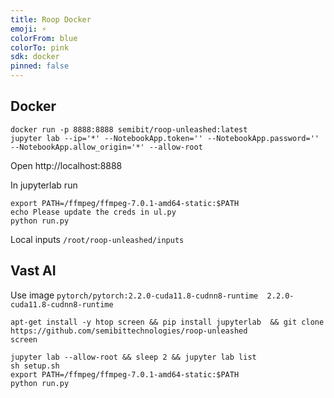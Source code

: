 ```yaml
---
title: Roop Docker
emoji: ⚡
colorFrom: blue
colorTo: pink
sdk: docker
pinned: false
---
```


## Docker
```
docker run -p 8888:8888 semibit/roop-unleashed:latest
jupyter lab --ip='*' --NotebookApp.token='' --NotebookApp.password='' --NotebookApp.allow_origin='*' --allow-root
```
Open http://localhost:8888

In jupyterlab run
```
export PATH=/ffmpeg/ffmpeg-7.0.1-amd64-static:$PATH
echo Please update the creds in ul.py
python run.py
```

Local inputs `/root/roop-unleashed/inputs`

## Vast AI

Use image `pytorch/pytorch:2.2.0-cuda11.8-cudnn8-runtime  2.2.0-cuda11.8-cudnn8-runtime`

```
apt-get install -y htop screen && pip install jupyterlab  && git clone https://github.com/semibittechnologies/roop-unleashed
screen

jupyter lab --allow-root && sleep 2 && jupyter lab list
sh setup.sh
export PATH=/ffmpeg/ffmpeg-7.0.1-amd64-static:$PATH
python run.py
```
